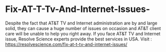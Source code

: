 # Fix-AT-T-Tv-And-Internet-Issues-
Despite the fact that AT&amp;T TV and Internet administration are by and large solid, they can cause a huge number of issues on occasion and AT&amp;T client care will be   unable to help you right away. If you face AT&amp;T TV and Internet issue, Resolve Science experts provide the best services in USA. Visit : https://resolvescience.com/fix-at-t-tv-and-internet-issues/ 
